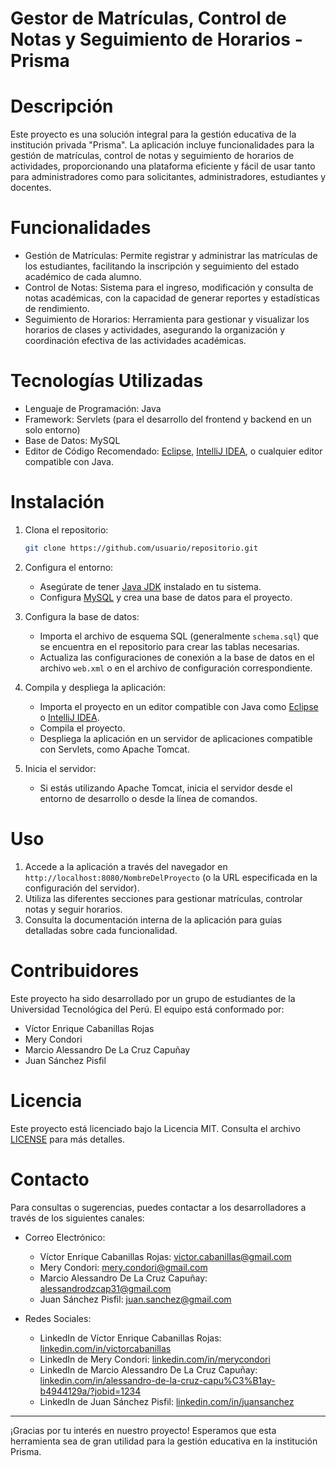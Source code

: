 # Gestor de Matrículas, Control de Notas y Seguimiento de Horarios - Prisma

# Descripción

Este proyecto es una solución integral para la gestión educativa de la institución privada "Prisma". La aplicación incluye funcionalidades para la gestión de matrículas, control de notas y seguimiento de horarios de actividades, proporcionando una plataforma eficiente y fácil de usar tanto para administradores como para solicitantes, administradores, estudiantes y docentes.

# Funcionalidades

- Gestión de Matrículas: Permite registrar y administrar las matrículas de los estudiantes, facilitando la inscripción y seguimiento del estado académico de cada alumno.
- Control de Notas: Sistema para el ingreso, modificación y consulta de notas académicas, con la capacidad de generar reportes y estadísticas de rendimiento.
- Seguimiento de Horarios: Herramienta para gestionar y visualizar los horarios de clases y actividades, asegurando la organización y coordinación efectiva de las actividades académicas.

# Tecnologías Utilizadas

- Lenguaje de Programación: Java
- Framework: Servlets (para el desarrollo del frontend y backend en un solo entorno)
- Base de Datos: MySQL
- Editor de Código Recomendado: [Eclipse](https://www.eclipse.org/), [IntelliJ IDEA](https://www.jetbrains.com/idea/), o cualquier editor compatible con Java.

# Instalación

1. Clona el repositorio:
   ```bash
   git clone https://github.com/usuario/repositorio.git
   ```

2. Configura el entorno:
   - Asegúrate de tener [Java JDK](https://www.oracle.com/java/technologies/javase-jdk11-downloads.html) instalado en tu sistema.
   - Configura [MySQL](https://dev.mysql.com/downloads/) y crea una base de datos para el proyecto.

3. Configura la base de datos:
   - Importa el archivo de esquema SQL (generalmente `schema.sql`) que se encuentra en el repositorio para crear las tablas necesarias.
   - Actualiza las configuraciones de conexión a la base de datos en el archivo `web.xml` o en el archivo de configuración correspondiente.

4. Compila y despliega la aplicación:
   - Importa el proyecto en un editor compatible con Java como [Eclipse](https://www.eclipse.org/) o [IntelliJ IDEA](https://www.jetbrains.com/idea/).
   - Compila el proyecto.
   - Despliega la aplicación en un servidor de aplicaciones compatible con Servlets, como Apache Tomcat.

5. Inicia el servidor:
   - Si estás utilizando Apache Tomcat, inicia el servidor desde el entorno de desarrollo o desde la línea de comandos.

# Uso

1. Accede a la aplicación a través del navegador en `http://localhost:8080/NombreDelProyecto` (o la URL especificada en la configuración del servidor).
2. Utiliza las diferentes secciones para gestionar matrículas, controlar notas y seguir horarios.
3. Consulta la documentación interna de la aplicación para guías detalladas sobre cada funcionalidad.

# Contribuidores

Este proyecto ha sido desarrollado por un grupo de estudiantes de la Universidad Tecnológica del Perú. El equipo está conformado por:

- Víctor Enrique Cabanillas Rojas
- Mery Condori
- Marcio Alessandro De La Cruz Capuñay
- Juan Sánchez Pisfil

# Licencia

Este proyecto está licenciado bajo la Licencia MIT. Consulta el archivo [LICENSE](LICENSE) para más detalles.

# Contacto

Para consultas o sugerencias, puedes contactar a los desarrolladores a través de los siguientes canales:

- Correo Electrónico:
  - Víctor Enrique Cabanillas Rojas: victor.cabanillas@gmail.com
  - Mery Condori: mery.condori@gmail.com
  - Marcio Alessandro De La Cruz Capuñay: alessandrodzcap31@gmail.com
  - Juan Sánchez Pisfil: juan.sanchez@gmail.com

- Redes Sociales:
  - LinkedIn de Víctor Enrique Cabanillas Rojas: [linkedin.com/in/victorcabanillas](https://linkedin.com/in/victorcabanillas)
  - LinkedIn de Mery Condori: [linkedin.com/in/merycondori](https://linkedin.com/in/merycondori)
  - LinkedIn de Marcio Alessandro De La Cruz Capuñay: [linkedin.com/in/alessandro-de-la-cruz-capu%C3%B1ay-b4944129a/?jobid=1234](https://www.linkedin.com/in/alessandro-de-la-cruz-capu%C3%B1ay-b4944129a/?jobid=1234)
  - LinkedIn de Juan Sánchez Pisfil: [linkedin.com/in/juansanchez](https://linkedin.com/in/juansanchez)

---

¡Gracias por tu interés en nuestro proyecto! Esperamos que esta herramienta sea de gran utilidad para la gestión educativa en la institución Prisma.

```
